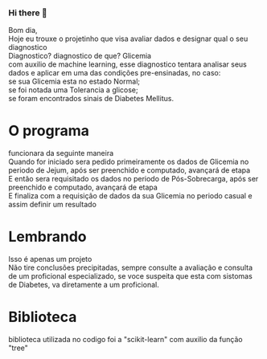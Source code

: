 ### Hi there 👋
Bom dia,  
Hoje eu trouxe o projetinho que visa avaliar dados e designar qual o seu diagnostico  
Diagnostico? diagnostico de que? Glicemia  
com auxilio de machine learning, esse diagnostico tentara analisar seus dados e aplicar em uma das condições pre-ensinadas, no caso:  
se sua Glicemia esta no estado Normal;  
se foi notada uma Tolerancia a glicose;  
se foram encontrados sinais de Diabetes Mellitus.  
  
# O programa
funcionara da seguinte maneira  
Quando for iniciado sera pedido primeiramente os dados de Glicemia no periodo de Jejum, após ser preenchido e computado, avançará de etapa  
E então sera requisitado os dados no periodo de Pós-Sobrecarga, após ser preenchido e computado, avançará de etapa  
E finaliza com a requisição de dados da sua Glicemia no periodo casual e assim definir um resultado  
  
# Lembrando  
Isso é apenas um projeto  
Não tire conclusões precipitadas, sempre consulte a avaliação e consulta de um proficional especializado, se voce suspeita que esta com sistomas de Diabetes, va diretamente a um proficional.
  
# Biblioteca
biblioteca utilizada no codigo foi a "scikit-learn"
com auxilio da função "tree"
<!--
**RockQuince/RockQuince** is a ✨ _special_ ✨ repository because its `README.md` (this file) appears on your GitHub profile.

Here are some ideas to get you started:

- 🔭 I’m currently working on ...
- 🌱 I’m currently learning ...
- 👯 I’m looking to collaborate on ...
- 🤔 I’m looking for help with ...
- 💬 Ask me about ...
- 📫 How to reach me: ...
- 😄 Pronouns: ...
- ⚡ Fun fact: ...
-->
